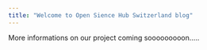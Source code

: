 ```yaml
---
title: "Welcome to Open Sience Hub Switzerland blog"
---
```


More informations on our project coming sooooooooon.....

